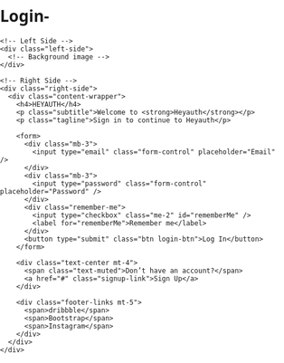 # Login-

<!DOCTYPE html>
<html lang="en">
<head>
  <meta charset="UTF-8" />
  <meta name="viewport" content="width=device-width, initial-scale=1" />
  <title>Heyauth Login</title>
  <link href="https://cdn.jsdelivr.net/npm/bootstrap@5.3.0/dist/css/bootstrap.min.css" rel="stylesheet" />
  <style>
    html, body {
      margin: 0;
      padding: 0;
      height: 100vh;
      width: 100vw;
      overflow: hidden;
      font-family: 'Segoe UI', sans-serif;
      background-color: #ffffff;
    }

    .main-container {
      display: flex;
      height: 1024px;
      width: 1440px;
      margin: 0 auto;
      box-shadow: 0 0 20px rgba(0,0,0,0.1);
    }

    .left-side {
      width: 720px;
      height: 1024px;
      background: url('image.png') no-repeat center center;
      background-size: cover;
    }

    .right-side {
      width: 720px;
      height: 1024px;
      background-color: #f3f4f6;
      display: flex;
      justify-content: center;
      align-items: center;
    }

    .content-wrapper {
      width: 100%;
      max-width: 400px;
      padding: 40px 20px 20px 20px;
      transform: translateY(-25%); /* content moved up */
    }

    .content-wrapper h4 {
      font-size: 36px;
      font-weight: 700;
      text-align: center;
      margin-bottom: 24px;
      letter-spacing: -0.5px;
    }

    .subtitle {
      font-size: 20px;
      font-weight: 600;
      text-align: center;
      margin-top: 16px;
      margin-bottom: 8px;
    }

    .tagline {
      font-size: 16px;
      text-align: center;
      color: #6b7280;
      margin-bottom: 32px;
    }

    .form-control {
      border-radius: 8px;
      height: 48px;
      font-size: 16px;
      padding: 10px 14px;
    }

    .login-btn {
      background-color: black;
      color: white;
      border-radius: 8px;
      height: 48px;
      width: 100%;
      font-size: 16px;
      font-weight: 500;
      margin-top: 16px;
    }

    .remember-me {
      display: flex;
      align-items: center;
      margin-top: 12px;
      margin-bottom: 12px;
    }

    .remember-me label {
      font-size: 14px;
      color: #444;
    }

    .signup-link {
      color: #3B82F6;
      text-decoration: none;
      font-weight: 500;
      margin-left: 6px;
    }

    .footer-links {
      font-size: 14px;
      margin-top: 48px;
      text-align: center;
      color: #888;
    }

    .footer-links span {
      margin-right: 16px;
    }

    @media (max-width: 768px) {
      .main-container {
        flex-direction: column;
        width: 100%;
        height: auto;
      }

      .left-side,
      .right-side {
        width: 100%;
        height: auto;
      }

      .content-wrapper {
        padding: 40px 20px;
        transform: none;
      }
    }
  </style>
</head>
<body>
  <div class="main-container">
    
    <!-- Left Side -->
    <div class="left-side">
      <!-- Background image -->
    </div>

    <!-- Right Side -->
    <div class="right-side">
      <div class="content-wrapper">
        <h4>HEYAUTH</h4>
        <p class="subtitle">Welcome to <strong>Heyauth</strong></p>
        <p class="tagline">Sign in to continue to Heyauth</p>

        <form>
          <div class="mb-3">
            <input type="email" class="form-control" placeholder="Email" />
          </div>
          <div class="mb-3">
            <input type="password" class="form-control" placeholder="Password" />
          </div>
          <div class="remember-me">
            <input type="checkbox" class="me-2" id="rememberMe" />
            <label for="rememberMe">Remember me</label>
          </div>
          <button type="submit" class="btn login-btn">Log In</button>
        </form>

        <div class="text-center mt-4">
          <span class="text-muted">Don’t have an account?</span>
          <a href="#" class="signup-link">Sign Up</a>
        </div>

        <div class="footer-links mt-5">
          <span>dribbble</span>
          <span>Bootstrap</span>
          <span>Instagram</span>
        </div>
      </div>
    </div>
  </div>
</body>
</html>

